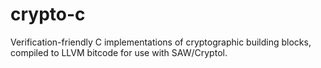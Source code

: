 # crypto-c
Verification-friendly C implementations of cryptographic building blocks, compiled to LLVM bitcode for use with SAW/Cryptol.

